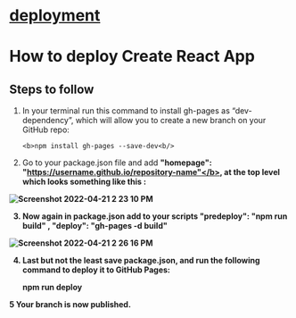 # [deployment](https://divvya007.github.io/react-gh-pages/)

# How to deploy Create React App

## Steps to follow

1.  In your terminal run this command to install gh-pages as “dev-dependency”, which will allow you to create a new branch on your GitHub repo:

        <b>npm install gh-pages --save-dev<b/>

2. Go to your package.json file and add
      <b>"homepage": "https://username.github.io/repository-name"</b>, at the top level
   which looks something like this :
   
  ![Screenshot 2022-04-21 2 23 10 PM](https://user-images.githubusercontent.com/40967002/164472028-5247996e-d885-4f7e-bded-f536cb19fb60.png)


3. Now again in package.json add to your scripts
   <b>"predeploy": "npm run build"<b/> ,
   <b>"deploy": "gh-pages -d build"</b>
   
  ![Screenshot 2022-04-21 2 26 16 PM](https://user-images.githubusercontent.com/40967002/164472374-951758b0-5ed1-4c30-85ac-0dd249e9a5a9.png)
 
   

4. Last but not the least save package.json, and run the following command to deploy it to GitHub Pages:

      <b>npm run deploy<b/>

5 Your branch is now published.
